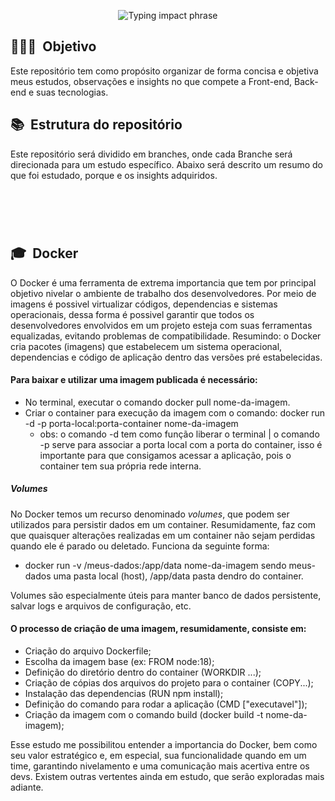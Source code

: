<p align="center">
  <img src="https://readme-typing-svg.herokuapp.com?font=Fira+Code&size=32&pause=2000&center=true&vCenter=true&width=1000&lines=Bloco+de+estudos+|+Guilherme+Bueno" alt="Typing impact phrase" />
</p>

<h2> 👨🏻‍💻 &nbsp;Objetivo </h2>
<p>Este repositório tem como propósito organizar de forma concisa e objetiva meus estudos, observações e insights no que compete a Front-end, Back-end e suas tecnologias.</p>

<h2> 📚 &nbsp;Estrutura do repositório</h2>
<p>Este repositório será dividido em branches, onde cada Branche será direcionada para um estudo específico. Abaixo será descrito um resumo do que foi estudado, porque e os insights adquiridos.</p>

<!-- BRANCHE MAIN -  -->
<h1 align="center">  
 <br/>
 <h2>🎓 &nbsp;Docker</h2>
  
O Docker é uma ferramenta de extrema importancia que tem por principal objetivo nivelar o ambiente de trabalho dos desenvolvedores. Por meio de imagens é possivel virtualizar códigos, dependencias e sistemas operacionais, dessa forma é possivel garantir que todos os desenvolvedores envolvidos em um projeto esteja com suas ferramentas equalizadas, evitando problemas de compatibilidade. 
Resumindo: o Docker cria pacotes (imagens) que estabelecem um sistema operacional, dependencias e código de aplicação dentro das versões pré estabelecidas.

#### Para baixar e utilizar uma imagem publicada é necessário:

- No terminal, executar o comando docker pull nome-da-imagem.
- Criar o container para execução da imagem com o comando: docker run -d -p porta-local:porta-container nome-da-imagem
  - obs: o comando -d tem como função liberar o terminal | o comando -p serve para associar a porta local com a porta do container, isso é importante para que consigamos acessar a aplicação, pois o container tem sua própria rede interna.

##### Volumes

No Docker temos um recurso denominado _volumes_, que podem ser utilizados para persistir dados em um container. Resumidamente, faz com que quaisquer alterações realizadas em um container não sejam perdidas quando ele é parado ou deletado. Funciona da seguinte forma:

- docker run -v /meus-dados:/app/data nome-da-imagem
  sendo meus-dados uma pasta local (host), /app/data pasta dendro do container.

Volumes são especialmente úteis para manter banco de dados persistente, salvar logs e arquivos de configuração, etc.

#### O processo de criação de uma imagem, resumidamente, consiste em:

- Criação do arquivo Dockerfile;
- Escolha da imagem base (ex: FROM node:18);
- Definição do diretório dentro do container (WORKDIR ...);
- Criação de cópias dos arquivos do projeto para o container (COPY...);
- Instalação das dependencias (RUN npm install);
- Definição do comando para rodar a aplicação (CMD ["executavel"]);
- Criação da imagem com o comando build (docker build -t nome-da-imagem);

Esse estudo me possibilitou entender a importancia do Docker, bem como seu valor estratégico e, em especial, sua funcionalidade quando em um time, garantindo nivelamento e uma comunicação mais acertiva entre os devs. Existem outras vertentes ainda em estudo, que serão exploradas mais adiante.
